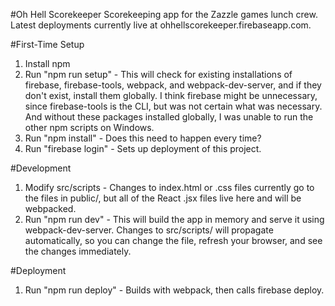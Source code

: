 #Oh Hell Scorekeeper
Scorekeeping app for the Zazzle games lunch crew. Latest deployments currently live at ohhellscorekeeper.firebaseapp.com.

#First-Time Setup
1. Install npm
2. Run "npm run setup" - This will check for existing installations of firebase, firebase-tools, webpack, and webpack-dev-server, and if they don't exist, install them globally. I think firebase might be unnecessary, since firebase-tools is the CLI, but was not certain what was necessary. And without these packages installed globally, I was unable to run the other npm scripts on Windows.
3. Run "npm install" - Does this need to happen every time?
4. Run "firebase login" - Sets up deployment of this project.

#Development
1. Modify src/scripts - Changes to index.html or .css files currently go to the files in public/, but all of the React .jsx files live here and will be webpacked.
2. Run "npm run dev" - This will build the app in memory and serve it using webpack-dev-server. Changes to src/scripts/ will propagate automatically, so you can change the file, refresh your browser, and see the changes immediately.

#Deployment
1. Run "npm run deploy" - Builds with webpack, then calls firebase deploy.
